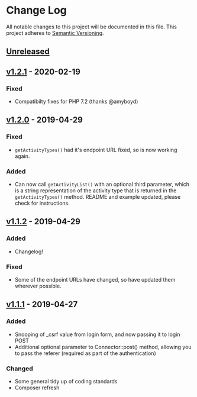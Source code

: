 # Change Log
All notable changes to this project will be documented in this file.
This project adheres to [Semantic Versioning](http://semver.org/).

## [Unreleased]

## [v1.2.1] - 2020-02-19

### Fixed

- Compatibilty fixes for PHP 7.2 (thanks @amyboyd)

## [v1.2.0] - 2019-04-29

### Fixed

- `getActivityTypes()` had it's endpoint URL fixed, so is now working again.

### Added

- Can now call `getActivityList()` with an optional third parameter, which is a string representation of the activity type
that is returned in the `getActivityTypes()` method. README and example updated, please check for instructions.

## [v1.1.2] - 2019-04-29

### Added

- Changelog!

### Fixed

- Some of the endpoint URLs have changed, so have updated them wherever possible.

## [v1.1.1] - 2019-04-27

### Added

- Snooping of _csrf value from login form, and now passing it to login POST
- Additional optional parameter to Connector::post() method, allowing you to pass the referer (required as part of the authentication)

### Changed

- Some general tidy up of coding standards
- Composer refresh

[Unreleased]: https://github.com/dawguk/php-garmin-connect/compare/v1.2.1...HEAD
[v1.2.1]: https://github.com/dawguk/php-garmin-connect/compare/v1.2.0...v1.2.1
[v1.2.0]: https://github.com/dawguk/php-garmin-connect/compare/v1.1.2...v1.2.0
[v1.1.2]: https://github.com/dawguk/php-garmin-connect/compare/v1.1.1...v1.1.2
[v1.1.1]: https://github.com/dawguk/php-garmin-connect/compare/v1.1.0...v1.1.1
